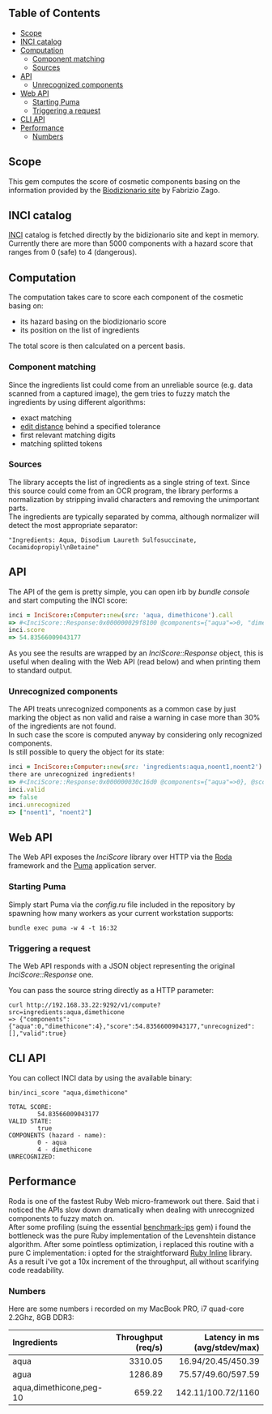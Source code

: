 ## Table of Contents

* [Scope](#scope)
* [INCI catalog](#inci-catalog)
* [Computation](#computation)
  * [Component matching](#component-matching)
  * [Sources](#sources)
* [API](#api)
  * [Unrecognized components](#unrecognized-components)
* [Web API](#web-api)
  * [Starting Puma](#starting-puma)
  * [Triggering a request](#triggering-a-request)
* [CLI API](#cli-api)
* [Performance](#performance)
  * [Numbers](#numbers)

## Scope
This gem computes the score of cosmetic components basing on the information provided by the [Biodizionario site](http://www.biodizionario.it/) by Fabrizio Zago.

## INCI catalog
[INCI](https://en.wikipedia.org/wiki/International_Nomenclature_of_Cosmetic_Ingredients) catalog is fetched directly by the bidizionario site and kept in memory.  
Currently there are more than 5000 components with a hazard score that ranges from 0 (safe) to 4 (dangerous).

## Computation
The computation takes care to score each component of the cosmetic basing on:
* its hazard basing on the biodizionario score
* its position on the list of ingredients

The total score is then calculated on a percent basis.

### Component matching
Since the ingredients list could come from an unreliable source (e.g. data scanned from a captured image), the gem tries to fuzzy match the ingredients by using different algorithms:
* exact matching
* [edit distance](https://en.wikipedia.org/wiki/Levenshtein_distance) behind a specified tolerance
* first relevant matching digits 
* matching splitted tokens

### Sources
The library accepts the list of ingredients as a single string of text. Since this source could come from an OCR program, the library performs a normalization by stripping invalid characters and removing the unimportant parts.  
The ingredients are typically separated by comma, although normalizer will detect the most appropriate separator:

```
"Ingredients: Aqua, Disodium Laureth Sulfosuccinate, Cocamidopropiyl\nBetaine"
```

## API
The API of the gem is pretty simple, you can open irb by *bundle console* and start computing the INCI score:

```ruby
inci = InciScore::Computer::new(src: 'aqua, dimethicone').call
=> #<InciScore::Response:0x000000029f8100 @components={"aqua"=>0, "dimethicone"=>4}, @score=54.83566009043177, @unrecognized=[], @valid=true>
inci.score
=> 54.83566009043177
```

As you see the results are wrapped by an *InciScore::Response* object, this is useful when dealing with the Web API (read below) and when printing them to standard output.

### Unrecognized components
The API treats unrecognized components as a common case by just marking the object as non valid and raise a warning in case more than 30% of the ingredients are not found.  
In such case the score is computed anyway by considering only recognized components.  
Is still possible to query the object for its state:

```ruby
inci = InciScore::Computer::new(src: 'ingredients:aqua,noent1,noent2').call
there are unrecognized ingredients!
=> #<InciScore::Response:0x000000030c16d0 @components={"aqua"=>0}, @score=100.0, @unrecognized=["noent1", "noent2"], @valid=false>
inci.valid
=> false
inci.unrecognized
=> ["noent1", "noent2"]
```

## Web API
The Web API exposes the *InciScore* library over HTTP via the [Roda](http://roda.jeremyevans.net/) framework and the [Puma](http://puma.io/) application server.

### Starting Puma
Simply start Puma via the *config.ru* file included in the repository by spawning how many workers as your current workstation supports:
```
bundle exec puma -w 4 -t 16:32
```

### Triggering a request
The Web API responds with a JSON object representing the original *InciScore::Response* one.  

You can pass the source string directly as a HTTP parameter:

```
curl http://192.168.33.22:9292/v1/compute?src=ingredients:aqua,dimethicone
=> {"components":{"aqua":0,"dimethicone":4},"score":54.83566009043177,"unrecognized":[],"valid":true}
```

## CLI API
You can collect INCI data by using the available binary:

```
bin/inci_score "aqua,dimethicone"

TOTAL SCORE:
        54.83566009043177
VALID STATE:
        true
COMPONENTS (hazard - name): 
        0 - aqua
        4 - dimethicone
UNRECOGNIZED:
```

## Performance
Roda is one of the fastest Ruby Web micro-framework out there. Said that i noticed the APIs slow down dramatically when dealing with unrecognized components to fuzzy match on.  
After some profiling (suing the essential [benchmark-ips](https://github.com/evanphx/benchmark-ips) gem) i found the bottleneck was the pure Ruby implementation of the Levenshtein distance algorithm. After some pointless optimization, i replaced this routine with a pure C implementation: i opted for the straightforward [Ruby Inline](https://github.com/seattlerb/rubyinline) library.  
As a result i've got a 10x increment of the throughput, all without scarifying code readability.

### Numbers
Here are some numbers i recorded on my MacBook PRO, i7 quad-core 2.2Ghz, 8GB DDR3:

| Ingredients              | Throughput (req/s) | Latency in ms (avg/stdev/max) |
| :----------------------- | -----------------: | ----------------------------: |
| aqua                     |           3310.05  |           16.94/20.45/450.39  |
| agua                     |           1286.89  |           75.57/49.60/597.59  |
| aqua,dimethicone,peg-10  |            659.22  |           142.11/100.72/1160  |
